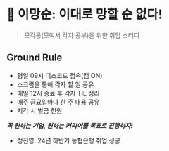 # 💪 이망순: 이대로 망할 순 없다!

> 모각공(모여서 각자 공부)을 위한 취업 스터디

## Ground Rule
- 평일 09시 디스코드 접속(캠 ON)
- 스크럼을 통해 각자 할 일 공유
- 매일 12시 종료 후 각자 TIL 정리
- 매주 금요일마다 한 주 내용 공유
- 지각 시 벌금 천원


_**꼭 원하는 기업, 원하는 커리어를 목표로 진행하자!**_

- 정진영: 24년 하반기 농협은행 취업 성공